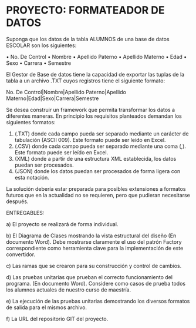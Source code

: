 # PROYECTO: FORMATEADOR DE DATOS
Suponga que los datos de la tabla ALUMNOS de una base de datos ESCOLAR son los siguientes:

•	No. De Control
•	Nombre
•	Apellido Paterno
•	Apellido Materno
•	Edad
•	Sexo
•	Carrera
•	Semestre

El Gestor de Base de datos tiene la capacidad de exportar las tuplas de la tabla a un archivo .TXT cuyos registros tiene el siguiente formato:

No. De Control|Nombre|Apellido Paterno|Apellido Materno|Edad|Sexo|Carrera|Semestre

Se desea construir un framework que permita transformar los datos a diferentes maneras. En principio los requisitos planteados demandan los siguientes formatos:
1.	(.TXT) donde cada campo pueda ser separado mediante un carácter de tabulación (ASCII 009). Este formato puede ser leído en Excel.
2.	(.CSV) donde cada campo pueda ser separado mediante una coma (,). Este formato puede ser leído en Excel.
3.	(XML) donde a partir de una estructura XML establecida, los datos puedan ser procesados.
4.	(JSON) donde los datos puedan ser procesados de forma ligera con esta notación.

La solución debería estar preparada para posibles extensiones a formatos futuros que en la actualidad no se requieren, pero que pudieran necesitarse después.

ENTREGABLES:

a)	El proyecto se realizará de forma individual.

b)	El Diagrama de Clases mostrando la vista estructural del diseño (En documento Word). Debe mostrarse claramente el uso del patrón Factory correspondiente como herramienta clave para la implementación de este convertidor.

c)	Las ramas que se crearon para su construcción y control de cambios.

d)	Las pruebas unitarias que prueban el correcto funcionamiento del programa. (En documento Word). Considere como casos de prueba todos los alumnos actuales de nuestro curso de maestría.

e)	La ejecución de las pruebas unitarias demostrando los diversos formatos de salida para el mismos archivo.

f)	La URL del repositorio GIT del proyecto.

